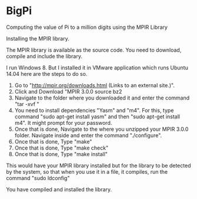 # BigPi
Computing the value of Pi to a million digits using the MPIR Library

Installing the MPIR library.

The MPIR library is available as the source code. You need to download, compile and include the library.


I run Windows 8. But I installed it in VMware application which runs Ubuntu 14.04
here are the steps to do so.

1. Go to "http://mpir.org/downloads.html (Links to an external site.)".
2. Click and Download "MPIR 3.0.0 source bz2 
3. Navigate to the folder where you downloaded it and enter the command "tar -xvf <filename>"
4. You need to install dependencies "Yasm" and "m4". For this, type command "sudo apt-get install yasm" and then "sudo apt-get install m4". It might prompt for your password.
5. Once that is done, Navigate to the where you unzipped your MPIR 3.0.0 folder. Navigate inside and enter the command "./configure". 
6. Once that is done, Type "make"
7. Once that is done, Type "make check"
  8. Once that is done, Type "make install"
  
  This would have your MPIR library installed but for the library to be detected by the system, so that when you use it in a file, it compiles, run the command "sudo ldconfig"
  
  You have compiled and installed the library.
